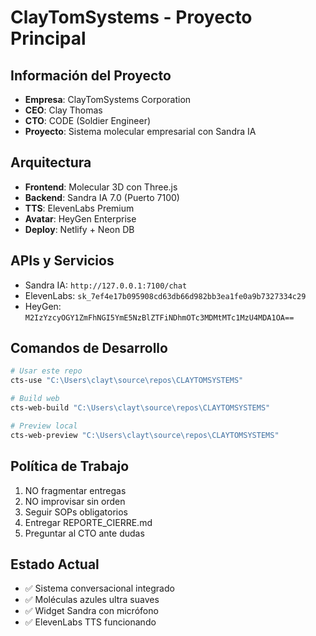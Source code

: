 # ClayTomSystems - Proyecto Principal

## Información del Proyecto
- **Empresa**: ClayTomSystems Corporation
- **CEO**: Clay Thomas
- **CTO**: CODE (Soldier Engineer)
- **Proyecto**: Sistema molecular empresarial con Sandra IA

## Arquitectura
- **Frontend**: Molecular 3D con Three.js
- **Backend**: Sandra IA 7.0 (Puerto 7100)
- **TTS**: ElevenLabs Premium
- **Avatar**: HeyGen Enterprise
- **Deploy**: Netlify + Neon DB

## APIs y Servicios
- Sandra IA: `http://127.0.0.1:7100/chat`
- ElevenLabs: `sk_7ef4e17b095908cd63db66d982bb3ea1fe0a9b7327334c29`
- HeyGen: `M2IzYzcyOGY1ZmFhNGI5YmE5NzBlZTFiNDhmOTc3MDMtMTc1MzU4MDA1OA==`

## Comandos de Desarrollo
```bash
# Usar este repo
cts-use "C:\Users\clayt\source\repos\CLAYTOMSYSTEMS"

# Build web
cts-web-build "C:\Users\clayt\source\repos\CLAYTOMSYSTEMS"

# Preview local
cts-web-preview "C:\Users\clayt\source\repos\CLAYTOMSYSTEMS"
```

## Política de Trabajo
1. NO fragmentar entregas
2. NO improvisar sin orden
3. Seguir SOPs obligatorios
4. Entregar REPORTE_CIERRE.md
5. Preguntar al CTO ante dudas

## Estado Actual
- ✅ Sistema conversacional integrado
- ✅ Moléculas azules ultra suaves
- ✅ Widget Sandra con micrófono
- ✅ ElevenLabs TTS funcionando